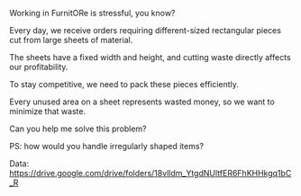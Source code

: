 Working in FurnitORe is stressful, you know?

Every day, we receive orders requiring different-sized rectangular pieces cut from large sheets of material.

The sheets have a fixed width and height, and cutting waste directly affects our profitability.

To stay competitive, we need to pack these pieces efficiently.

Every unused area on a sheet represents wasted money, so we want to minimize that waste.

Can you help me solve this problem?

PS: how would you handle irregularly shaped items?

Data: https://drive.google.com/drive/folders/18vlldm_YtgdNUltfER6FhKHHkgq1bC_R